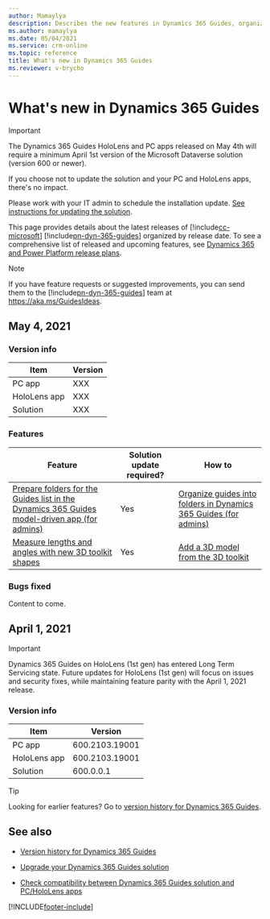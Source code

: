 ```yaml
---
author: Mamaylya
description: Describes the new features in Dynamics 365 Guides, organized by release date
ms.author: mamaylya
ms.date: 05/04/2021
ms.service: crm-online
ms.topic: reference
title: What's new in Dynamics 365 Guides
ms.reviewer: v-brycho
---
```


# What's new in Dynamics 365 Guides

> [!IMPORTANT]
> The Dynamics 365 Guides HoloLens and PC apps released on May 4th will require a minimum April 1st version of the Microsoft Dataverse solution (version 600 or newer). 
>
> If you choose not to update the solution and your PC and HoloLens apps, there's no impact.  
>
> Please work with your IT admin to schedule the installation update. <a href="https://docs.microsoft.com/dynamics365/mixed-reality/guides/upgrade" target="_blank">See instructions for updating the solution</a>. 

This page provides details about the latest releases of [!include[cc-microsoft](../includes/cc-microsoft.md)] [!include[pn-dyn-365-guides](../includes/pn-dyn-365-guides.md)] organized by release date. To see a comprehensive list of released and upcoming features, see <a href="https://docs.microsoft.com/dynamics365/release-plans/" target="_blank">Dynamics 365 and Power Platform release plans</a>.

> [!NOTE]
> If you have feature requests or suggested improvements, you can send them to the [!include[pn-dyn-365-guides](../includes/pn-dyn-365-guides.md)] team at <a href="https://aka.ms/GuidesIdeas" target="_blank" data-linktype="absolute-path">https://aka.ms/GuidesIdeas</a>.
> 
## May 4, 2021

### Version info

|Item|Version|
|-------------------------|--------------------------------|
|PC app|XXX|
|HoloLens app|XXX|
|Solution|XXX|

### Features

| Feature | Solution update required? |How to|
|----------------------------------------------------------------------------------------|------|------------------------------------|
| <a href="RP URL GOES HERE" target="_blank">Prepare folders for the Guides list in the Dynamics 365 Guides model-driven app (for admins)</a> | Yes |<a href="DOCS URL GOES HERE" target="_blank">Organize guides into folders in Dynamics 365 Guides (for admins)</a>|
| <a href="RP URL GOES HERE" target="_blank">Measure lengths and angles with new 3D toolkit shapes</a> | Yes |<a href="DOCS URL GOES HERE" target="_blank">Add a 3D model from the 3D toolkit</a>|

### Bugs fixed

Content to come.


## April 1, 2021

> [!IMPORTANT]
> Dynamics 365 Guides on HoloLens (1st gen) has entered Long Term Servicing state. Future updates for HoloLens (1st gen) will focus on issues and security fixes, while maintaining feature parity with the April 1, 2021 release.

### Version info

|Item|Version|
|-------------------------|--------------------------------|
|PC app|600.2103.19001|
|HoloLens app|600.2103.19001|
|Solution|600.0.0.1|

> [!TIP]
> Looking for earlier features? Go to [version history for Dynamics 365 Guides](https://docs.microsoft.com/dynamics365/mixed-reality/guides/version-history). 


## See also

- <a href="https://docs.microsoft.com/dynamics365/mixed-reality/guides/version-history" target="_blank">Version history for Dynamics 365 Guides</a>

- <a href="https://docs.microsoft.com/dynamics365/mixed-reality/guides/upgrade" target="_blank">Upgrade your Dynamics 365 Guides solution</a>

- <a href="https://docs.microsoft.com/dynamics365/mixed-reality/guides/admin-apps-solution-compatibility?branch" target="_blank">Check compatibility between Dynamics 365 Guides solution and PC/HoloLens apps</a>



[!INCLUDE[footer-include](../includes/footer-banner.md)]
